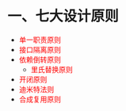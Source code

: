 # 一、七大设计原则

+ <span style="color: red; "> 单一职责原则</span>
+ <span style="color: red; "> 接口隔离原则</span>
+ <span style="color: red; "> 依赖倒转原则</span>
  + <span style="color: red; "> 里氏替换原则</span>
+ <span style="color: red; "> 开闭原则</span>
+ <span style="color: red; "> 迪米特法则</span>
+ <span style="color: red; "> 合成复用原则</span>


